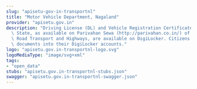 ```yaml
---
slug: "apisetu-gov-in-transportnl"
title: "Motor Vehicle Department, Nagaland"
provider: "apisetu.gov.in"
description: "Driving License (DL) and Vehicle Registration Certificate (RC) of the\
  \ State, as available on Parivahan Sewa (http://parivahan.co.in/) of Ministry of\
  \ Road Transport and Highways, are available on DigiLocker. Citizens can pull these\
  \ documents into their DigiLocker accounts."
logo: "apisetu.gov.in-transportnl-logo.svg"
logoMediaType: "image/svg+xml"
tags:
- "open_data"
stubs: "apisetu.gov.in-transportnl-stubs.json"
swagger: "apisetu.gov.in-transportnl-swagger.json"
---
```

